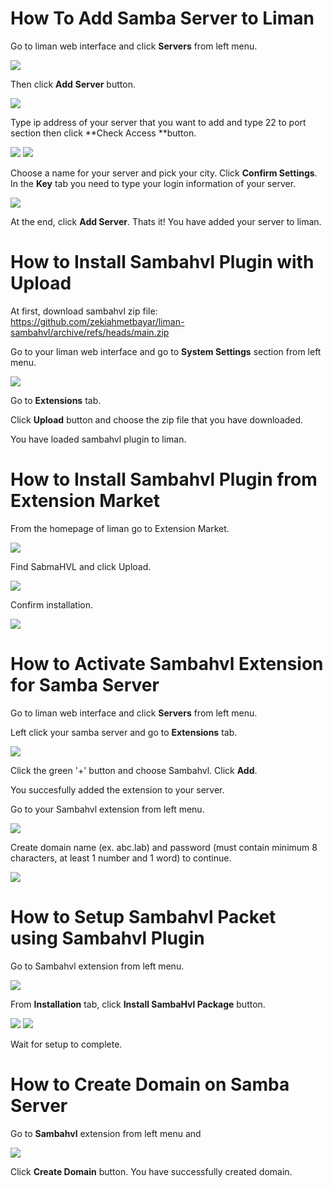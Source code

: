 # How To Add Samba Server to Liman

Go to liman web interface and click **Servers**  from left menu.

<img src="./Assets/1.png">

Then click **Add** **Server** button.

<img src="./Assets/2.png">

Type ip address of your server that you want to add and type 22 to port section then click **Check Access **button.

<img src="./Assets/3.png">

<img src="./Assets/4.png">



Choose a name for your server and pick your city. Click **Confirm Settings**. In the **Key** tab you need to type your login information of your server.

<img src="./Assets/5.png">

At the end, click **Add Server**. Thats it! You have added your server to liman.

# How to Install Sambahvl Plugin with Upload

At first, download sambahvl zip file: https://github.com/zekiahmetbayar/liman-sambahvl/archive/refs/heads/main.zip

Go to your liman web interface and go to **System Settings** section from left menu.

<img src="./Assets/15.png">

Go to **Extensions** tab.

Click **Upload** button and choose the zip file that you have downloaded.

You have loaded sambahvl plugin to liman.

# How to Install Sambahvl Plugin from Extension Market

From the homepage of liman go to Extension Market.

<img src="./Assets/17.png">

Find SabmaHVL and click Upload. 

<img src="./Assets/18.png">

Confirm installation.

<img src="./Assets/19.png">



# How to Activate Sambahvl Extension for Samba Server

Go to liman web interface and click **Servers** from left menu.

Left click your samba server and go to **Extensions** tab.

<img src="./Assets/8.png">

Click the green '+' button and choose Sambahvl. Click **Add**.

You succesfully added the extension to your server.

Go to your Sambahvl extension from left menu.

<img src="./Assets/14.png">

Create domain name (ex. abc.lab) and password (must contain minimum 8 characters, at least 1 number and 1 word) to continue.

<img src ="./Assets/10.png">



# How to Setup Sambahvl Packet using Sambahvl Plugin

Go to Sambahvl extension from left menu.

<img src="./Assets/sambahvl.png">

From **Installation** tab, click **Install SambaHvl Package** button.

<img src ="./Assets/11.png">

<img src ="./Assets/12.png">



Wait for setup to complete.







# How to Create Domain on Samba Server

Go to **Sambahvl** extension from left menu and

<img src="./Assets/13.png">

Click **Create Domain** button. You have successfully created domain.

